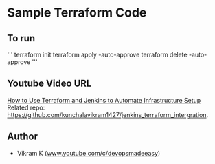 # Sample Terraform Code

## To run 
'''
terraform init
terraform apply -auto-approve
terraform delete -auto-approve
'''

## Youtube Video URL
[How to Use Terraform and Jenkins to Automate Infrastructure Setup](https://youtu.be/kIDiP3Unj7Y)
</br>
Related repo: https://github.com/kunchalavikram1427/jenkins_terraform_intergration.
## Author
- Vikram K (www.youtube.com/c/devopsmadeeasy)

